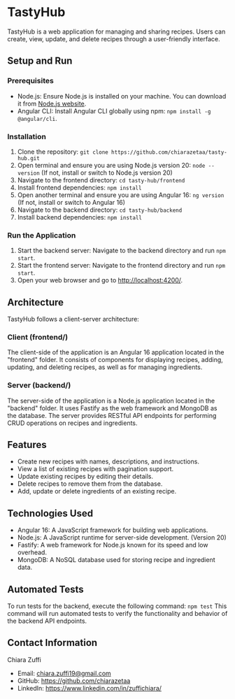 # TastyHub

TastyHub is a web application for managing and sharing recipes. Users can create, view, update, and delete recipes through a user-friendly interface. 

## Setup and Run

### Prerequisites
- Node.js: Ensure Node.js is installed on your machine. You can download it from [Node.js website](https://nodejs.org/).
- Angular CLI: Install Angular CLI globally using npm: `npm install -g @angular/cli`. 
### Installation
1. Clone the repository: `git clone https://github.com/chiarazetaa/tasty-hub.git`
2. Open terminal and ensure you are using Node.js version 20: `node --version` (If not, install or switch to Node.js version 20)
3. Navigate to the frontend directory: `cd tasty-hub/frontend`
4. Install frontend dependencies: `npm install`
5. Open another terminal and ensure you are using Angular 16: `ng version` (If not, install or switch to Angular 16)
6. Navigate to the backend directory: `cd tasty-hub/backend`
7. Install backend dependencies: `npm install`

### Run the Application
1. Start the backend server: Navigate to the backend directory and run `npm start`.
2. Start the frontend server: Navigate to the frontend directory and run `npm start`.
3. Open your web browser and go to [http://localhost:4200/](http://localhost:4200/).

## Architecture
TastyHub follows a client-server architecture:

### Client (frontend/)
The client-side of the application is an Angular 16 application located in the "frontend" folder. It consists of components for displaying recipes, adding, updating, and deleting recipes, as well as for managing ingredients.

### Server (backend/)
The server-side of the application is a Node.js application located in the "backend" folder. It uses Fastify as the web framework and MongoDB as the database. The server provides RESTful API endpoints for performing CRUD operations on recipes and ingredients.

## Features
- Create new recipes with names, descriptions, and instructions.
- View a list of existing recipes with pagination support.
- Update existing recipes by editing their details.
- Delete recipes to remove them from the database.
- Add, update or delete ingredients of an existing recipe.

## Technologies Used
- Angular 16: A JavaScript framework for building web applications.
- Node.js: A JavaScript runtime for server-side development. (Version 20)
- Fastify: A web framework for Node.js known for its speed and low overhead.
- MongoDB: A NoSQL database used for storing recipe and ingredient data.

## Automated Tests
To run tests for the backend, execute the following command:
`npm test`
This command will run automated tests to verify the functionality and behavior of the backend API endpoints.

## Contact Information
Chiara Zuffi
- Email: chiara.zuffi19@gmail.com
- GitHub: https://github.com/chiarazetaa
- LinkedIn: https://www.linkedin.com/in/zuffichiara/